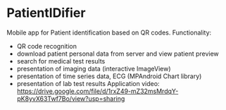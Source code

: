 # PatientIDifier
Mobile app for Patient identification based on QR codes.
Functionality:
- QR code recognition
- download patient personal data from server and view patient preview
- search for medical test results
- presentation of imaging data (interactive ImageView)
- presentation of time series data, ECG (MPAndroid Chart library)
- presentation of lab test results
Application video: https://drive.google.com/file/d/1rxZ49-mZ32msMrdqY-pK8yvX63Twf7Bo/view?usp=sharing
